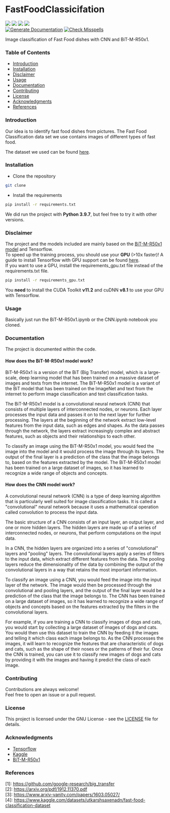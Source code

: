 # FastFoodClassicifation
[![](https://img.shields.io/github/issues/jmne/FastFoodClassicifation?style=flat-square)](https://github.com/jmne/FastFoodClassification/issues)
[![](https://img.shields.io/github/issues-pr/jmne/FastFoodClassicifation?style=flat-square)](https://github.com/jmne/FastFoodClassification/pulls)
[![](https://img.shields.io/github/license/jmne/FastFoodClassicifation?style=flat-square)](https://github.com/jmne/FastFoodClassification/blob/main/LICENSE)
[![](https://img.shields.io/github/languages/code-size/jmne/FastFoodClassicifation?style=flat-square)](https://github.com/jmne/FastFoodClassification/tree/main/src)<br>
[![Generate Documentation](https://github.com/jmne/FastFoodClassicifation/actions/workflows/generate-docs.yml/badge.svg)](https://github.com/jmne/FastFoodClassification/actions/workflows/generate-docs.yml)
[![Check Misspells](https://github.com/jmne/FastFoodClassicifation/actions/workflows/misspell.yml/badge.svg)](https://github.com/jmne/FastFoodClassification/actions/workflows/misspell.yml)

Image classification of Fast Food dishes with CNN and BiT-M-R50x1.

### Table of Contents
- [Introduction](#introduction)
- [Installation](#installation)
- [Disclaimer](#disclaimer)
- [Usage](#usage)
- [Documentation](#documentation)
- [Contributing](#contributing)
- [License](#license)
- [Acknowledgments](#acknowledgments)
- [References](#references)

### Introduction
Our idea is to identify fast food dishes from pictures.
The Fast Food Classification data set we use contains images of different types of fast food.

The dataset we used can be found [here](https://www.kaggle.com/datasets/utkarshsaxenadn/fast-food-classification-dataset).

### Installation
- Clone the repository
```bash
git clone
```
- Install the requirements
```bash
pip install -r requirements.txt
```

We did run the project with **Python 3.9.7**, but feel free to try it with other versions.

### Disclaimer
The project and the models included are mainly based on the [BiT-M-R50x1 model](https://tfhub.dev/google/bit/m-r50x1/1) and Tensorflow.<br>
To speed up the training process, you should use your **GPU** (>10x faster)!
A guide to install Tensorflow with GPU support can be found [here](https://www.tensorflow.org/install/gpu).
<br>If you want to use a GPU, install the requirements_gpu.txt file instead of the requirements.txt file.
```bash
pip install -r requirements_gpu.txt
```
You **need** to install the CUDA Toolkit **v11.2** and cuDNN **v8.1** to use your GPU with Tensorflow.

### Usage
Basically just run the BiT-M-R50x1.ipynb or the CNN.ipynb notebook you cloned.

### Documentation
The project is documented within the code.

#### How does the BiT-M-R50x1 model work?
BiT-M-R50x1 is a version of the BiT (Big Transfer) model, which is a large-scale, deep learning model that has been trained on a massive dataset of images and texts from the internet. The BiT-M-R50x1 model is a variant of the BiT model that has been trained on the ImageNet and text from the internet to perform image classification and text classification tasks.

The BiT-M-R50x1 model is a convolutional neural network (CNN) that consists of multiple layers of interconnected nodes, or neurons. Each layer processes the input data and passes it on to the next layer for further processing. The layers at the beginning of the network extract low-level features from the input data, such as edges and shapes. As the data passes through the network, the layers extract increasingly complex and abstract features, such as objects and their relationships to each other.

To classify an image using the BiT-M-R50x1 model, you would feed the image into the model and it would process the image through its layers. The output of the final layer is a prediction of the class that the image belongs to, based on the features extracted by the model. The BiT-M-R50x1 model has been trained on a large dataset of images, so it has learned to recognize a wide range of objects and concepts.

#### How does the CNN model work?
A convolutional neural network (CNN) is a type of deep learning algorithm that is particularly well suited for image classification tasks. It is called a "convolutional" neural network because it uses a mathematical operation called convolution to process the input data.

The basic structure of a CNN consists of an input layer, an output layer, and one or more hidden layers. The hidden layers are made up of a series of interconnected nodes, or neurons, that perform computations on the input data.

In a CNN, the hidden layers are organized into a series of "convolutional" layers and "pooling" layers. The convolutional layers apply a series of filters to the input data, which extract different features from the data. The pooling layers reduce the dimensionality of the data by combining the output of the convolutional layers in a way that retains the most important information.

To classify an image using a CNN, you would feed the image into the input layer of the network. The image would then be processed through the convolutional and pooling layers, and the output of the final layer would be a prediction of the class that the image belongs to. The CNN has been trained on a large dataset of images, so it has learned to recognize a wide range of objects and concepts based on the features extracted by the filters in the convolutional layers.

For example, if you are training a CNN to classify images of dogs and cats, you would start by collecting a large dataset of images of dogs and cats. You would then use this dataset to train the CNN by feeding it the images and telling it which class each image belongs to. As the CNN processes the images, it will learn to recognize the features that are characteristic of dogs and cats, such as the shape of their noses or the patterns of their fur. Once the CNN is trained, you can use it to classify new images of dogs and cats by providing it with the images and having it predict the class of each image.

### Contributing
Contributions are always welcome!<br>
Feel free to open an issue or a pull request.

### License
This project is licensed under the GNU License - see the [LICENSE](https://github.com/jmne/FastFoodClassification/blob/main/LICENSE) file for details.

### Acknowledgments
- [Tensorflow](https://www.tensorflow.org/)
- [Kaggle](https://www.kaggle.com/)
- [BiT-M-R50x1](https://tfhub.dev/google/bit/m-r50x1/1)

### References

[1]: https://github.com/google-research/big_transfer <br>
[2]: https://arxiv.org/pdf/1912.11370.pdf <br>
[3]: https://www.arxiv-vanity.com/papers/1603.05027/ <br>
[4]: https://www.kaggle.com/datasets/utkarshsaxenadn/fast-food-classification-dataset <br>
